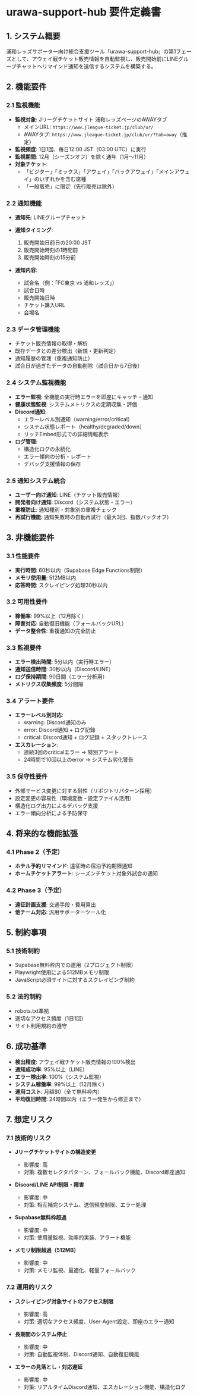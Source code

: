 # urawa-support-hub 要件定義書

## 1. システム概要

浦和レッズサポーター向け総合支援ツール「urawa-support-hub」の第1フェーズとして、アウェイ戦チケット販売情報を自動監視し、販売開始前にLINEグループチャットへリマインド通知を送信するシステムを構築する。

## 2. 機能要件

### 2.1 監視機能

- **監視対象**: Jリーグチケットサイト 浦和レッズページのAWAYタブ
  - メインURL: `https://www.jleague-ticket.jp/club/ur/`
  - AWAYタブ: `https://www.jleague-ticket.jp/club/ur/?tab=away`（推定）
- **監視頻度**: 1日1回、毎日12:00 JST（03:00 UTC）に実行
- **監視期間**: 12月（シーズンオフ）を除く通年（1月〜11月）
- **対象チケット**:
  - 「ビジター」「ミックス」「アウェイ」「バックアウェイ」「メインアウェイ」のいずれかを含む席種
  - 「一般販売」に限定（先行販売は除外）

### 2.2 通知機能

- **通知先**: LINEグループチャット
- **通知タイミング**:
  1. 販売開始日前日の20:00 JST
  2. 販売開始時刻の1時間前
  3. 販売開始時刻の15分前

- **通知内容**:
  - 試合名（例：「FC東京 vs 浦和レッズ」）
  - 試合日時
  - 販売開始日時
  - チケット購入URL
  - 会場名

### 2.3 データ管理機能

- チケット販売情報の取得・解析
- 既存データとの差分検出（新規・更新判定）
- 通知履歴の管理（重複通知防止）
- 試合日が過ぎたデータの自動削除（試合日から7日後）

### 2.4 システム監視機能

- **エラー監視**: 全機能の実行時エラーを即座にキャッチ・通知
- **健康状態監視**: システムメトリクスの定期収集・評価
- **Discord通知**:
  - エラーレベル別通知（warning/error/critical）
  - システム状態レポート（healthy/degraded/down）
  - リッチEmbed形式での詳細情報表示
- **ログ管理**:
  - 構造化ログの永続化
  - エラー傾向の分析・レポート
  - デバッグ支援情報の保存

### 2.5 通知システム統合

- **ユーザー向け通知**: LINE（チケット販売情報）
- **開発者向け通知**: Discord（システム状態・エラー）
- **重複防止**: 通知種別・対象別の重複チェック
- **再試行機能**: 通知失敗時の自動再試行（最大3回、指数バックオフ）

## 3. 非機能要件

### 3.1 性能要件

- **実行時間**: 60秒以内（Supabase Edge Functions制限）
- **メモリ使用量**: 512MB以内
- **応答時間**: スクレイピング処理30秒以内

### 3.2 可用性要件

- **稼働率**: 99%以上（12月除く）
- **障害対応**: 自動復旧機能（フォールバックURL）
- **データ整合性**: 重複通知の完全防止

### 3.3 監視要件

- **エラー検出時間**: 5分以内（実行時エラー）
- **通知送信時間**: 30秒以内（Discord/LINE）
- **ログ保持期間**: 90日間（エラー分析用）
- **メトリクス収集頻度**: 5分間隔

### 3.4 アラート要件

- **エラーレベル別対応**:
  - warning: Discord通知のみ
  - error: Discord通知 + ログ記録
  - critical: Discord通知 + ログ記録 + スタックトレース
- **エスカレーション**:
  - 連続3回のcriticalエラー → 特別アラート
  - 24時間で10回以上のerror → システム劣化警告

### 3.5 保守性要件

- 外部サービス変更に対する耐性（リポジトリパターン採用）
- 設定変更の容易性（環境変数・設定ファイル活用）
- 構造化ログ出力によるデバッグ支援
- エラー傾向分析による予防保守

## 4. 将来的な機能拡張

### 4.1 Phase 2（予定）

- **ホテル予約リマインド**: 遠征時の宿泊予約期限通知
- **ホームチケットアラート**: シーズンチケット対象外試合の通知

### 4.2 Phase 3（予定）

- **遠征計画支援**: 交通手段・費用算出
- **他チーム対応**: 汎用サポーターツール化

## 5. 制約事項

### 5.1 技術制約

- Supabase無料枠内での運用（2プロジェクト制限）
- Playwright使用による512MBメモリ制限
- JavaScript必須サイトに対するスクレイピング制約

### 5.2 法的制約

- robots.txt準拠
- 適切なアクセス頻度（1日1回）
- サイト利用規約の遵守

## 6. 成功基準

- **検出精度**: アウェイ戦チケット販売情報の100%検出
- **通知成功率**: 95%以上（LINE）
- **エラー検出率**: 100%（システム監視）
- **システム稼働率**: 99%以上（12月除く）
- **運用コスト**: 月額$0（全て無料枠内）
- **平均復旧時間**: 24時間以内（エラー発生から修正まで）

## 7. 想定リスク

### 7.1 技術的リスク

- **Jリーグチケットサイトの構造変更**
  - 影響度: 高
  - 対策: 複数セレクタパターン、フォールバック機能、Discord即座通知

- **Discord/LINE API制限・障害**
  - 影響度: 中
  - 対策: 相互補完システム、送信頻度制限、エラー処理

- **Supabase無料枠超過**
  - 影響度: 中
  - 対策: 使用量監視、効率的実装、アラート機能

- **メモリ制限超過（512MB）**
  - 影響度: 中
  - 対策: メモリ監視、最適化、軽量フォールバック

### 7.2 運用的リスク

- **スクレイピング対象サイトのアクセス制限**
  - 影響度: 高
  - 対策: 適切なアクセス頻度、User-Agent設定、即座のエラー通知

- **長期間のシステム停止**
  - 影響度: 中
  - 対策: 自動監視体制、Discord通知、自動復旧機能

- **エラーの見落とし・対応遅延**
  - 影響度: 中
  - 対策: リアルタイムDiscord通知、エスカレーション機能、構造化ログ
